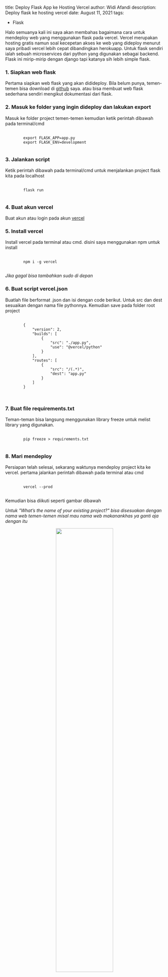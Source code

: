 title: Deploy Flask App ke Hosting Vercel
author: Widi Afandi
description: Deploy flask ke hosting vercel
date: August 11, 2021
tags:
  - Flask
 
Halo semuanya kali ini saya akan membahas bagaimana cara untuk mendeploy web yang menggunakan flask pada vercel.
Vercel merupakan hosting gratis namun soal kecepetan akses ke web yang dideploy menurut saya pribadi vercel lebih cepat dibandingkan herokuapp.
Untuk flask sendiri ialah sebuah microservices dari python yang digunakan sebagai backend. Flask ini mirip-mirip dengan django tapi katanya sih lebih simple flask.

### **1. Siapkan web flask**
Pertama siapkan web flask yang akan didideploy. Bila belum punya, temen-temen bisa download di <a href="https://github.com/technisekai/flask-project" target="_blank">github</a> saya. 
atau bisa membuat web flask sederhana sendiri mengikut dokumentasi dari flask.

### **2. Masuk ke folder yang ingin dideploy dan lakukan export**
Masuk ke folder project temen-temen kemudian ketik perintah dibawah pada terminal/cmd
<pre>
	<code class="language-bash fs-6">
		export FLASK_APP=app.py
		export FLASK_ENV=development
	</code>
</pre>

### **3. Jalankan script**
Ketik perintah dibawah pada terminal/cmd untuk menjalankan project flask kita pada localhost
<pre>
	<code class="language-bash fs-6">
		flask run
	</code>
</pre>

### **4. Buat akun vercel**
Buat akun atau login pada akun <a href="https://vercel.com/login" target="_blank">vercel</a>

### **5. Install vercel**
Install vercel pada terminal atau cmd. disini saya menggunakan npm untuk install
<pre>
	<code class="language-bash fs-6">
		npm i -g vercel
	</code>
</pre>
*Jika gagal bisa tambahkan sudo di depan*

### **6. Buat script vercel.json**
Buatlah file berformat .json dan isi dengan code berikut. Untuk src dan dest sesuaikan dengan nama file pythonnya. Kemudian save pada folder root project
<pre>
	<code class="language-javascript fs-6">
		{
			"version": 2,
			"builds": [
				{
					"src": "./app.py",
					"use": "@vercel/python"
				}
			],
			"routes": [
				{
					"src": "/(.*)",
					"dest": "app.py"
				}
			]
		}

	</code>
</pre>

### **7. Buat file requirements.txt**
Teman-teman bisa langsung menggunakan library freeze untuk melist library yang digunakan.
<pre>
	<code class="language-bash fs-6">
		pip freeze > requirements.txt
	</code>
</pre>

### **8. Mari mendeploy**
Persiapan telah selesai, sekarang waktunya mendeploy project kita ke vercel. pertama jalankan perintah dibawah pada terminal atau cmd
<pre>
	<code class="language-bash fs-6">
		vercel --prod
	</code>
</pre>
Kemudian bisa diikuti seperti gambar dibawah

*Untuk "What’s the name of your existing project?" bisa disesuakan dengan nama web temen-temen misal mau nama web
makanankhas ya ganti aja dengan itu*
<p align="center">
  <img src="{{ url_for('static', filename='assets/img/artikel/deploy-flask-app-ke-vercel/step-7.png') }}" width="60%" align="tcenter">
</p>


**Thanks to:** <a href="https://dev.to/andrewbaisden/how-to-deploy-a-python-flask-app-to-vercel-2o5k" target="_blank">dev.to</a>
